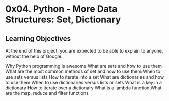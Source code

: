 # 0x04. Python - More Data Structures: Set, Dictionary

## Learning Objectives
At the end of this project, you are expected to be able to explain to anyone, without the help of Google:

Why Python programming is awesome
What are sets and how to use them
What are the most common methods of set and how to use them
When to use sets versus lists
How to iterate into a set
What are dictionaries and how to use them
When to use dictionaries versus lists or sets
What is a key in a dictionary
How to iterate over a dictionary
What is a lambda function
What are the map, reduce and filter functions

